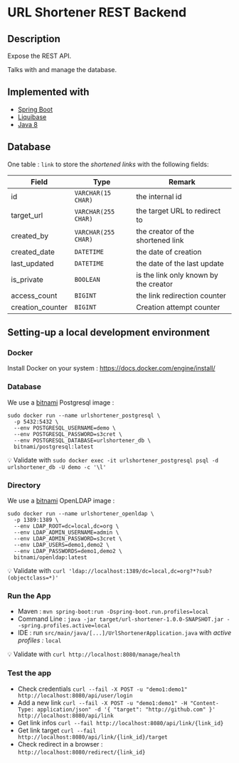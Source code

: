 # URL Shortener REST Backend

## Description

Expose the REST API.

Talks with and manage the database.

## Implemented with

* [Spring Boot](https://spring.io/projects/spring-boot)
* [Liquibase](http://www.liquibase.org/)
* [Java 8](https://www.oracle.com/technetwork/java/javase/downloads/jre8-downloads-2133155.html)

## Database

One table : `link` to store the _shortened links_ with the following fields:

| Field | Type | Remark |
|-------|------|--------|
| id | `VARCHAR(15 CHAR)` | the internal id |
| target_url | `VARCHAR(255 CHAR)` | the target URL to redirect to |
| created_by | `VARCHAR(255 CHAR)` | the creator of the shortened link |
| created_date | `DATETIME` | the date of creation |
| last_updated | `DATETIME` | the date of the last update |
| is_private | `BOOLEAN` | is the link only known by the creator |
| access_count | `BIGINT` | the link redirection counter |
| creation_counter | `BIGINT` | Creation attempt counter |

## Setting-up a local development environment

### Docker

Install Docker on your system : <https://docs.docker.com/engine/install/>

### Database

We use a [bitnami](https://hub.docker.com/r/bitnami/postgresql) Postgresql image :

```shell
sudo docker run --name urlshortener_postgresql \
  -p 5432:5432 \
  --env POSTGRESQL_USERNAME=demo \
  --env POSTGRESQL_PASSWORD=s3cret \
  --env POSTGRESQL_DATABASE=urlshortener_db \
  bitnami/postgresql:latest
```

:bulb: Validate with `sudo docker exec -it urlshortener_postgresql psql -d urlshortener_db -U demo -c '\l'`

### Directory

We use a [bitnami](https://hub.docker.com/r/bitnami/openldap/) OpenLDAP image :

```shell
sudo docker run --name urlshortener_openldap \
  -p 1389:1389 \
  --env LDAP_ROOT=dc=local,dc=org \
  --env LDAP_ADMIN_USERNAME=admin \
  --env LDAP_ADMIN_PASSWORD=s3cret \
  --env LDAP_USERS=demo1,demo2 \
  --env LDAP_PASSWORDS=demo1,demo2 \
  bitnami/openldap:latest
```

:bulb: Validate with `curl 'ldap://localhost:1389/dc=local,dc=org?*?sub?(objectclass=*)'`

### Run the App

* Maven : `mvn spring-boot:run -Dspring-boot.run.profiles=local`
* Command Line : `java -jar target/url-shortener-1.0.0-SNAPSHOT.jar --spring.profiles.active=local`
* IDE : run `src/main/java/[...]/UrlShortenerApplication.java` with _active profiles :_  `local`

:bulb: Validate with `curl http://localhost:8080/manage/health`

### Test the app

* Check credentials `curl --fail -X POST -u "demo1:demo1" http://localhost:8080/api/user/login`
* Add a new link `curl --fail -X POST -u "demo1:demo1" -H "Content-Type: application/json" -d '{ "target": "http://github.com" }' http://localhost:8080/api/link`
* Get link infos `curl --fail http://localhost:8080/api/link/{link_id}`
* Get link target `curl --fail http://localhost:8080/api/link/{link_id}/target`
* Check redirect in a browser : `http://localhost:8080/redirect/{link_id}`
